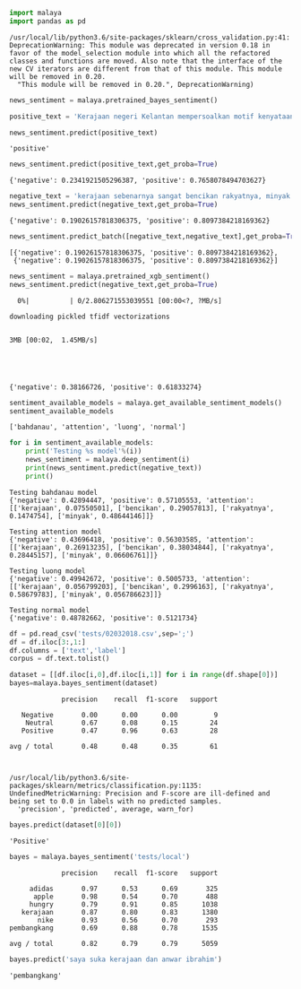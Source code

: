 

```python
import malaya
import pandas as pd
```

    /usr/local/lib/python3.6/site-packages/sklearn/cross_validation.py:41: DeprecationWarning: This module was deprecated in version 0.18 in favor of the model_selection module into which all the refactored classes and functions are moved. Also note that the interface of the new CV iterators are different from that of this module. This module will be removed in 0.20.
      "This module will be removed in 0.20.", DeprecationWarning)



```python
news_sentiment = malaya.pretrained_bayes_sentiment()
```


```python
positive_text = 'Kerajaan negeri Kelantan mempersoalkan motif kenyataan Menteri Kewangan Lim Guan Eng yang hanya menyebut Kelantan penerima terbesar bantuan kewangan dari Kerajaan Persekutuan. Sedangkan menurut Timbalan Menteri Besarnya, Datuk Mohd Amar Nik Abdullah, negeri lain yang lebih maju dari Kelantan turut mendapat pembiayaan dan pinjaman.'
```


```python
news_sentiment.predict(positive_text)
```




    'positive'




```python
news_sentiment.predict(positive_text,get_proba=True)
```




    {'negative': 0.2341921505296387, 'positive': 0.7658078494703627}




```python
negative_text = 'kerajaan sebenarnya sangat bencikan rakyatnya, minyak naik dan segalanya'
news_sentiment.predict(negative_text,get_proba=True)
```




    {'negative': 0.19026157818306375, 'positive': 0.8097384218169362}




```python
news_sentiment.predict_batch([negative_text,negative_text],get_proba=True)
```




    [{'negative': 0.19026157818306375, 'positive': 0.8097384218169362},
     {'negative': 0.19026157818306375, 'positive': 0.8097384218169362}]




```python
news_sentiment = malaya.pretrained_xgb_sentiment()
news_sentiment.predict(negative_text,get_proba=True)
```

      0%|          | 0/2.806271553039551 [00:00<?, ?MB/s]

    downloading pickled tfidf vectorizations


    3MB [00:02,  1.45MB/s]                                       





    {'negative': 0.38166726, 'positive': 0.61833274}




```python
sentiment_available_models = malaya.get_available_sentiment_models()
sentiment_available_models
```




    ['bahdanau', 'attention', 'luong', 'normal']




```python
for i in sentiment_available_models:
    print('Testing %s model'%(i))
    news_sentiment = malaya.deep_sentiment(i)
    print(news_sentiment.predict(negative_text))
    print()
```

    Testing bahdanau model
    {'negative': 0.42894447, 'positive': 0.57105553, 'attention': [['kerajaan', 0.07550501], ['bencikan', 0.29057813], ['rakyatnya', 0.1474754], ['minyak', 0.48644146]]}

    Testing attention model
    {'negative': 0.43696418, 'positive': 0.56303585, 'attention': [['kerajaan', 0.26913235], ['bencikan', 0.38034844], ['rakyatnya', 0.28445157], ['minyak', 0.06606761]]}

    Testing luong model
    {'negative': 0.49942672, 'positive': 0.5005733, 'attention': [['kerajaan', 0.056799203], ['bencikan', 0.2996163], ['rakyatnya', 0.58679783], ['minyak', 0.056786623]]}

    Testing normal model
    {'negative': 0.48782662, 'positive': 0.5121734}




```python
df = pd.read_csv('tests/02032018.csv',sep=';')
df = df.iloc[3:,1:]
df.columns = ['text','label']
corpus = df.text.tolist()
```


```python
dataset = [[df.iloc[i,0],df.iloc[i,1]] for i in range(df.shape[0])]
bayes=malaya.bayes_sentiment(dataset)
```

                 precision    recall  f1-score   support

       Negative       0.00      0.00      0.00         9
        Neutral       0.67      0.08      0.15        24
       Positive       0.47      0.96      0.63        28

    avg / total       0.48      0.48      0.35        61



    /usr/local/lib/python3.6/site-packages/sklearn/metrics/classification.py:1135: UndefinedMetricWarning: Precision and F-score are ill-defined and being set to 0.0 in labels with no predicted samples.
      'precision', 'predicted', average, warn_for)



```python
bayes.predict(dataset[0][0])
```




    'Positive'




```python
bayes = malaya.bayes_sentiment('tests/local')
```

                 precision    recall  f1-score   support

         adidas       0.97      0.53      0.69       325
          apple       0.98      0.54      0.70       488
         hungry       0.79      0.91      0.85      1038
       kerajaan       0.87      0.80      0.83      1380
           nike       0.93      0.56      0.70       293
    pembangkang       0.69      0.88      0.78      1535

    avg / total       0.82      0.79      0.79      5059




```python
bayes.predict('saya suka kerajaan dan anwar ibrahim')
```




    'pembangkang'
